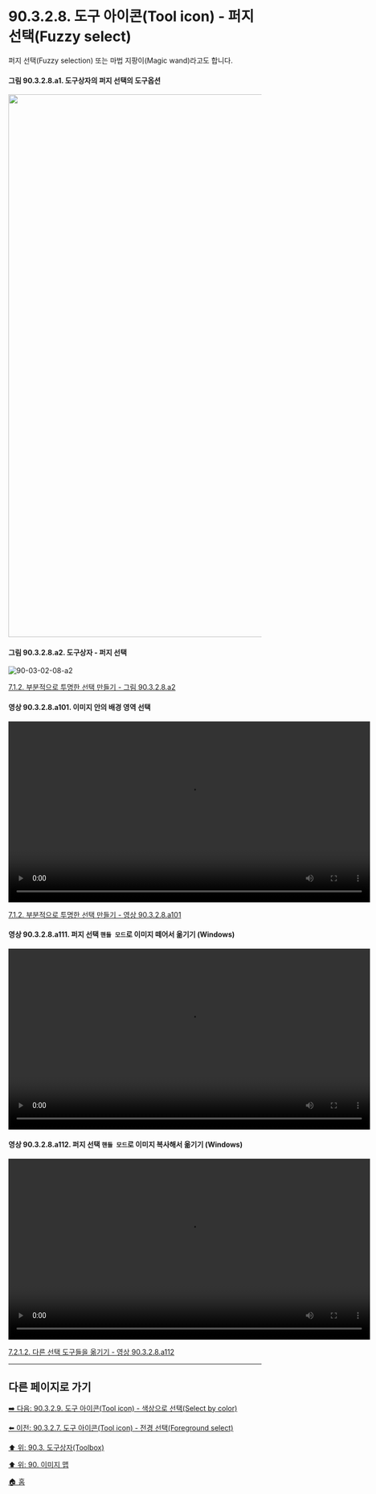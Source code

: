 # 90.3.2.8. 도구 아이콘(Tool icon) - 퍼지 선택(Fuzzy select)
퍼지 선택(Fuzzy selection) 또는 마법 지팡이(Magic wand)라고도 합니다.

#### 그림 90.3.2.8.a1. 도구상자의 퍼지 선택의 도구옵션
<img width="1080" src="https://github.com/wonder13662/gimp/assets/15767104/59bfa923-2940-4687-9ca9-2aae4df010aa">

<a id="90-03-02-08-a2"></a>

#### 그림 90.3.2.8.a2. 도구상자 - 퍼지 선택
![90-03-02-08-a2](https://github.com/wonder13662/gimp/assets/15767104/9f2fad3e-18f9-43ea-a3ba-a9cb736bc1d5)

[7.1.2. 부분적으로 투명한 선택 만들기 - 그림 90.3.2.8.a2](./07-01-02-making_a_selection_partially_transparent.md#90-03-02-08-a2)

<a id="90-03-02-08-a101"></a>

#### 영상 90.3.2.8.a101. 이미지 안의 배경 영역 선택
<video controls="controls" width="720" src="https://github.com/wonder13662/gimp/assets/15767104/5bdf065c-08c3-4e6d-b7db-b32c8d9f36aa"></video>

[7.1.2. 부분적으로 투명한 선택 만들기 - 영상 90.3.2.8.a101](./07-01-02-making_a_selection_partially_transparent.md#90-03-02-08-a101)

<a id="90-03-02-08-a111"></a>

#### 영상 90.3.2.8.a111. 퍼지 선택 `핸들 모드`로 이미지 떼어서 옮기기 (Windows)
<video controls="controls" width="720" src="https://github.com/wonder13662/gimp/assets/15767104/d80f9d3a-10bb-48c4-bbf3-fdb466e7bf47"></video>

<a id="90-03-02-08-a112"></a>

#### 영상 90.3.2.8.a112. 퍼지 선택 `핸들 모드`로 이미지 복사해서 옮기기 (Windows)
<video controls="controls" width="720" src="https://github.com/wonder13662/gimp/assets/15767104/dd0912b8-9201-4a49-9f9e-b641aba4fcf1"></video>

[7.2.1.2. 다른 선택 도구들을 옮기기 - 영상 90.3.2.8.a112](./07-02-01-02-moving_using_other_selection_tools.md#90-03-02-08-a112)

***

## 다른 페이지로 가기

[➡️ 다음: 90.3.2.9. 도구 아이콘(Tool icon) - 색상으로 선택(Select by color)](./90-03-02-09-select_by_color.md)

[⬅️ 이전: 90.3.2.7. 도구 아이콘(Tool icon) - 전경 선택(Foreground select)](./90-03-02-07-foreground_select.md)

[⬆️ 위: 90.3. 도구상자(Toolbox)](./90-03-00-toolbox.md)

[⬆️ 위: 90. 이미지 맵](./90-00-image-map.md)

[🏠 홈](./00-home.md)
